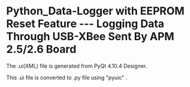 # Python_Data-Logger with EEPROM Reset Feature --- Logging Data Through USB-XBee Sent By APM 2.5/2.6 Board 

The .ui(XML) file is generated from PyQt 4.10.4 Designer.

This .ui file is converted to .py file using "pyuic" .
